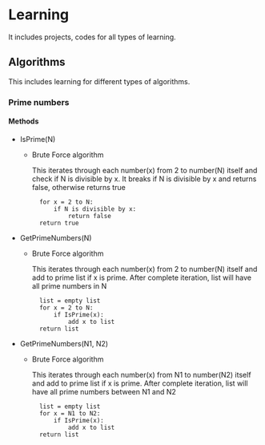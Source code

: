 # Learning
It includes projects, codes for all types of learning. 

## Algorithms
This includes learning for different types of algorithms. 

### Prime numbers

#### Methods
+ IsPrime(N)
    * Brute Force algorithm
    
       This iterates through each number(x) from 2 to number(N) itself and check if N is divisible by x. It breaks if N is divisible by x and returns false, otherwise returns true

            for x = 2 to N:
                if N is divisible by x:
                    return false
            return true

+ GetPrimeNumbers(N)
    * Brute Force algorithm
    
        This iterates through each number(x) from 2 to number(N) itself and add to prime list if x is prime. After complete iteration, list will have all prime numbers in N

            list = empty list
            for x = 2 to N:
                if IsPrime(x):
                    add x to list
            return list

+ GetPrimeNumbers(N1, N2)
    * Brute Force algorithm

        This iterates through each number(x) from N1 to number(N2) itself and add to prime list if x is prime. After complete iteration, list will have all prime numbers between N1 and N2

            list = empty list
            for x = N1 to N2:
                if IsPrime(x):
                    add x to list
            return list
